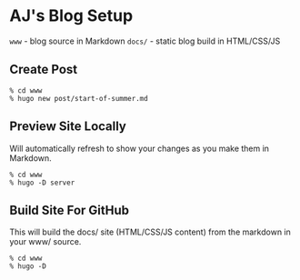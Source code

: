 # AJ's Blog Setup

`www` - blog source in Markdown
`docs/` - static blog build in HTML/CSS/JS

## Create Post

```
% cd www
% hugo new post/start-of-summer.md
```

## Preview Site Locally

Will automatically refresh to show your changes as you make them in Markdown.

```
% cd www
% hugo -D server
```

## Build Site For GitHub

This will build the docs/ site (HTML/CSS/JS content) from the markdown in your www/ source.

```
% cd www
% hugo -D
```